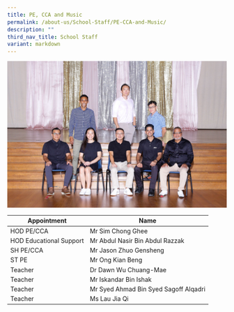 ```yaml
---
title: PE, CCA and Music
permalink: /about-us/School-Staff/PE-CCA-and-Music/
description: ""
third_nav_title: School Staff
variant: markdown
---
```

![](/images/Dept%20Photo/PE_DEPT_6005_P1.jpg)


| Appointment | Name | 
| -------- | -------- | 
| HOD PE/CCA    | Mr Sim Chong Ghee   | 
| HOD Educational Support     | Mr Abdul Nasir Bin Abdul Razzak    | 
| SH PE/CCA     | Mr Jason Zhuo Gensheng    | 
| ST  PE    | Mr Ong Kian Beng    | 
| Teacher     | Dr Dawn Wu Chuang-Mae     | 
| Teacher     | Mr Iskandar Bin Ishak     | 
| Teacher     | Mr Syed Ahmad Bin Syed Sagoff Alqadri     | 
| Teacher     | Ms Lau Jia Qi     | 